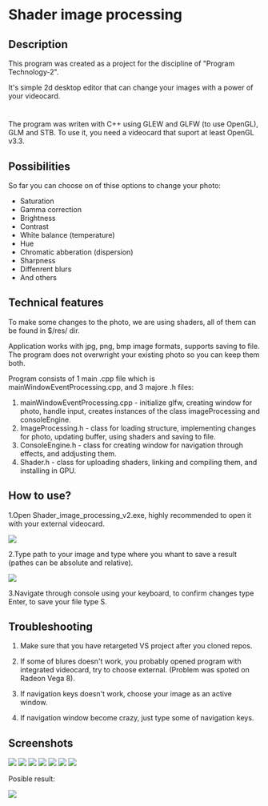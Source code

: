 # Shader image processing
## Description
This program was created as a project for the discipline of "Program Technology-2".

It's simple 2d desktop editor that can change your images with a power of your videocard.
#  
The program was writen with C++ using GLEW and GLFW (to use OpenGL), GLM and STB. To use it, you need a videocard that suport at least OpenGL v3.3.
## Possibilities
So far you can choose on of thise options to change your photo:
- Saturation
- Gamma correction
- Brightness
- Contrast
- White balance (temperature)
- Hue
- Chromatic abberation (dispersion)
- Sharpness
- Diffenrent blurs
- And others
## Technical features
To make some changes to the photo, we are using shaders, all of them can be found in $/res/ dir.

Application works with jpg, png, bmp image formats, supports saving to file. The program does not overwright your existing photo so you can keep them both. 

Program consists of 1 main .cpp file which is mainWindowEventProcessing.cpp, and 3 majore .h files:
1. mainWindowEventProcessing.cpp - initialize glfw, creating window for photo, handle input, creates instances of the class imageProcessing and consoleEngine.
2. ImageProcessing.h - class for loading structure, implementing changes for photo, updating buffer, using shaders and saving to file.
3. ConsoleEngine.h - class for creating window for navigation through effects, and addjusting them.
4. Shader.h - class for uploading shaders, linking and compiling them, and installing in GPU.

## How to use?
1.Open Shader_image_processing_v2.exe, highly recommended to open it with your external videocard.
          
![](screenshots_new/screenshot1_1.png)
          
2.Type path to your image and type where you whant to save a result (pathes can be absolute and relative).
          
![](screenshots_new/screenshot1_2.png)
          
3.Navigate through console using your keyboard, to confirm changes type Enter, to save your file type S.

## Troubleshooting
1. Make sure that you have retargeted VS project after you cloned repos.

2. If some of blures doesn't work, you probably opened program with integrated videocard, try to choose external. (Problem was spoted on Radeon Vega 8).

3. If navigation keys doesn't work, choose your image as an active window.

4. If navigation window become crazy, just type some of navigation keys.

## Screenshots
![](screenshots_new/screenshot1_3.png)
![](screenshots_new/screenshot1_4.png)
![](screenshots_new/screenshot1_5.png)
![](screenshots_new/screenshot1_6.png)
![](screenshots_new/screenshot1_7.png)
![](screenshots_new/screenshot1_8.png)
![](screenshots_new/screenshot1_9.png)
      
Posible result:

![](screenshots_new/screenshot1_10.png)
